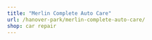 ```yaml
---
title: "Merlin Complete Auto Care"
url: /hanover-park/merlin-complete-auto-care/
shop: car repair
---
```

